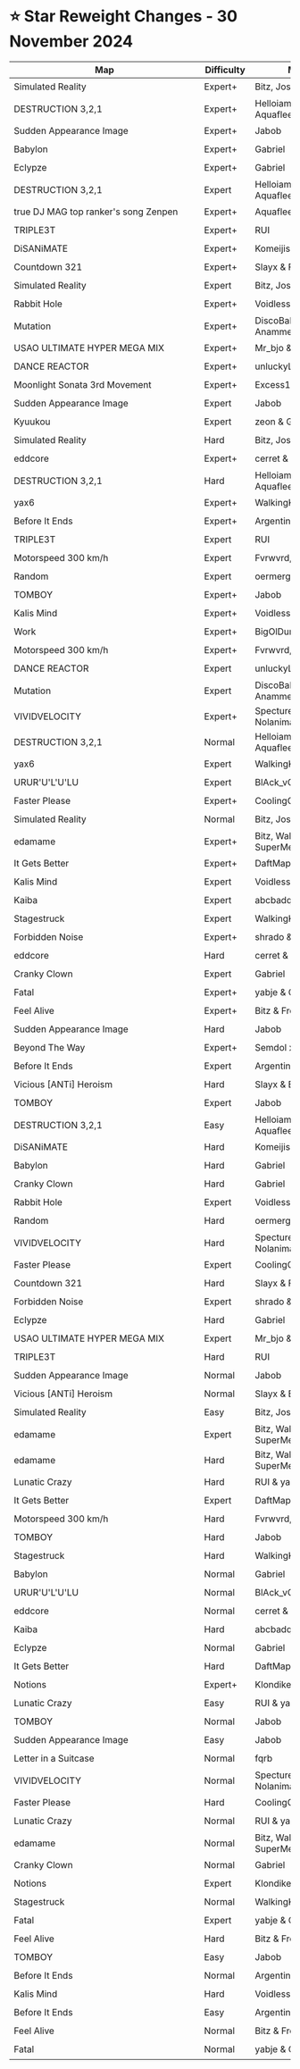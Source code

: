 # ⭐ Star Reweight Changes - 30 November 2024

| <div style="width:325px">Map</div> | <div style="width:75px">Difficulty</div> | <div style="width:200px">Mapper(s)</div> | <div style="width:175px">Star Rating Change</div> |
|-----|------------|-----------|---------------------------------------------------|
| Simulated Reality | Expert+ | Bitz, Joshabi & WalkingKat | ⭐ 13.37 → ⭐ 13.68 |
| DESTRUCTION 3,2,1 | Expert+ | Helloiamdaan, Bitz & Aquaflee | ⭐ 13.31 → ⭐ 13.62 |
| Sudden Appearance Image | Expert+ | Jabob | ⭐ 12.65 → ⭐ 12.33 |
| Babylon | Expert+ | Gabriel | ⭐ 12.06 → ⭐ 12.54 |
| Eclypze | Expert+ | Gabriel | ⭐ 12.04 → ⭐ 11.84 |
| DESTRUCTION 3,2,1 | Expert | Helloiamdaan, Bitz & Aquaflee | ⭐ 12.0 → ⭐ 12.68 |
| true DJ MAG top ranker's song Zenpen | Expert+ | Aquaflee | ⭐ 11.54 → ⭐ 11.21 |
| TRIPLE3T | Expert+ | RUI | ⭐ 11.16 → ⭐ 10.76 |
| DiSANiMATE | Expert+ | Komeijisan051 | ⭐ 11.13 → ⭐ 11.36 |
| Countdown 321 | Expert+ | Slayx & Fnyt | ⭐ 11.06 → ⭐ 11.08 |
| Simulated Reality | Expert | Bitz, Joshabi & WalkingKat | ⭐ 11.06 → ⭐ 11.32 |
| Rabbit Hole | Expert+ | Voidless & Dr_Marc | ⭐ 10.94 → ⭐ 10.5 |
| Mutation | Expert+ | DiscoBaIIerz & Anammelech | ⭐ 10.71 → ⭐ 10.83 |
| USAO ULTIMATE HYPER MEGA MIX | Expert+ | Mr_bjo & Astellic | ⭐ 10.66 → ⭐ 10.71 |
| DANCE REACTOR | Expert+ | unluckyL & Aquaflee | ⭐ 10.52 → ⭐ 10.51 |
| Moonlight Sonata 3rd Movement | Expert+ | Excess10n | ⭐ 10.47 → ⭐ 10.84 |
| Sudden Appearance Image | Expert | Jabob | ⭐ 10.33 → ⭐ 10.9 |
| Kyuukou | Expert | zeon & Gabriel | ⭐ 10.2 → ⭐ 10.27 |
| Simulated Reality | Hard | Bitz, Joshabi & WalkingKat | ⭐ 10.2 → ⭐ 10.58 |
| eddcore | Expert+ | cerret & Aquaflee | ⭐ 10.18 → ⭐ 10.53 |
| DESTRUCTION 3,2,1 | Hard | Helloiamdaan, Bitz & Aquaflee | ⭐ 10.15 → ⭐ 10.24 |
| yax6 | Expert+ | WalkingKat & Aquaflee | ⭐ 10.07 → ⭐ 10.2 |
| Before It Ends | Expert+ | Argentina Team | ⭐ 9.95 → ⭐ 9.8 |
| TRIPLE3T | Expert | RUI | ⭐ 9.9 → ⭐ 9.2 |
| Motorspeed 300 km/h | Expert | Fvrwvrd, Daan & VoltageO | ⭐ 9.77 → ⭐ 9.72 |
| Random | Expert | oermergeesh & risi | ⭐ 9.7 → ⭐ 10.16 |
| TOMBOY | Expert+ | Jabob | ⭐ 9.65 → ⭐ 9.55 |
| Kalis Mind | Expert+ | Voidless | ⭐ 9.35 → ⭐ 9.12 |
| Work | Expert+ | BigOlDumplin | ⭐ 9.18 → ⭐ 9.43 |
| Motorspeed 300 km/h | Expert+ | Fvrwvrd, Daan & VoltageO | ⭐ 9.16 → ⭐ 9.36 |
| DANCE REACTOR | Expert | unluckyL & Aquaflee | ⭐ 9.04 → ⭐ 9.12 |
| Mutation | Expert | DiscoBaIIerz & Anammelech | ⭐ 9.02 → ⭐ 9.09 |
| VIVIDVELOCITY | Expert+ | Specture7, JamPot13 & Nolanimations | ⭐ 8.82 → ⭐ 9.59 |
| DESTRUCTION 3,2,1 | Normal | Helloiamdaan, Bitz & Aquaflee | ⭐ 8.8 → ⭐ 9.15 |
| yax6 | Expert | WalkingKat & Aquaflee | ⭐ 8.56 → ⭐ 8.61 |
| URUR'U'L'U'LU | Expert | BlAck_vOid-1001 | ⭐ 8.41 → ⭐ 8.56 |
| Faster Please | Expert+ | CoolingCloset & Aquaflee | ⭐ 8.38 → ⭐ 8.57 |
| Simulated Reality | Normal | Bitz, Joshabi & WalkingKat | ⭐ 8.32 → ⭐ 8.39 |
| edamame | Expert+ | Bitz, WalkingKat, yabje & SuperMemer417 | ⭐ 8.24 → ⭐ 8.26 |
| It Gets Better | Expert+ | DaftMaple | ⭐ 8.0 → ⭐ 8.73 |
| Kalis Mind | Expert | Voidless | ⭐ 7.86 → ⭐ 6.26 |
| Kaiba | Expert | abcbadq & Bitz | ⭐ 7.85 → ⭐ 8.5 |
| Stagestruck | Expert | WalkingKat | ⭐ 7.79 → ⭐ 7.88 |
| Forbidden Noise | Expert+ | shrado & Anodize | ⭐ 7.76 → ⭐ 8.19 |
| eddcore | Hard | cerret & Aquaflee | ⭐ 7.59 → ⭐ 7.64 |
| Cranky Clown | Expert | Gabriel | ⭐ 7.58 → ⭐ 7.74 |
| Fatal | Expert+ | yabje & Gabriel | ⭐ 7.48 → ⭐ 7.64 |
| Feel Alive | Expert+ | Bitz & Frost | ⭐ 7.39 → ⭐ 7.42 |
| Sudden Appearance Image | Hard | Jabob | ⭐ 7.36 → ⭐ 9.49 |
| Beyond The Way | Expert+ | Semdol x Mr_bjo x yabje | ⭐ 7.2 → ⭐ 7.15 |
| Before It Ends | Expert | Argentina Team | ⭐ 7.13 → ⭐ 7.38 |
| Vicious [ANTi] Heroism | Hard | Slayx & Bitz | ⭐ 7.08 → ⭐ 7.68 |
| TOMBOY | Expert | Jabob | ⭐ 6.93 → ⭐ 7.7 |
| DESTRUCTION 3,2,1 | Easy | Helloiamdaan, Bitz & Aquaflee | ⭐ 6.89 → ⭐ 7.72 |
| DiSANiMATE | Hard | Komeijisan051 | ⭐ 6.79 → ⭐ 6.19 |
| Babylon | Hard | Gabriel | ⭐ 6.64 → ⭐ 6.72 |
| Cranky Clown | Hard | Gabriel | ⭐ 6.63 → ⭐ 6.4 |
| Rabbit Hole | Expert | Voidless & Dr_Marc | ⭐ 6.41 → ⭐ 6.31 |
| Random | Hard | oermergeesh & risi | ⭐ 6.41 → ⭐ 7.65 |
| VIVIDVELOCITY | Hard | Specture7, JamPot13 & Nolanimations | ⭐ 6.23 → ⭐ 6.18 |
| Faster Please | Expert | CoolingCloset & Aquaflee | ⭐ 6.18 → ⭐ 6.13 |
| Countdown 321 | Hard | Slayx & Fnyt | ⭐ 6.17 → ⭐ 7.23 |
| Forbidden Noise | Expert | shrado & Anodize | ⭐ 6.11 → ⭐ 8.11 |
| Eclypze | Hard | Gabriel | ⭐ 6.05 → ⭐ 6.58 |
| USAO ULTIMATE HYPER MEGA MIX | Expert | Mr_bjo & Astellic | ⭐ 5.94 → ⭐ 6.24 |
| TRIPLE3T | Hard | RUI | ⭐ 5.93 → ⭐ 8.07 |
| Sudden Appearance Image | Normal | Jabob | ⭐ 5.87 → ⭐ 5.91 |
| Vicious [ANTi] Heroism | Normal | Slayx & Bitz | ⭐ 5.58 → ⭐ 6.93 |
| Simulated Reality | Easy | Bitz, Joshabi & WalkingKat | ⭐ 5.57 → ⭐ 6.42 |
| edamame | Expert | Bitz, WalkingKat, yabje & SuperMemer417 | ⭐ 5.5 → ⭐ 5.68 |
| edamame | Hard | Bitz, WalkingKat, yabje & SuperMemer417 | ⭐ 5.48 → ⭐ 5.05 |
| Lunatic Crazy | Hard | RUI & yabje | ⭐ 5.47 → ⭐ 5.57 |
| It Gets Better | Expert | DaftMaple | ⭐ 5.47 → ⭐ 6.21 |
| Motorspeed 300 km/h | Hard | Fvrwvrd, Daan & VoltageO | ⭐ 5.36 → ⭐ 6.26 |
| TOMBOY | Hard | Jabob | ⭐ 5.27 → ⭐ 6.92 |
| Stagestruck | Hard | WalkingKat | ⭐ 5.02 → ⭐ 5.29 |
| Babylon | Normal | Gabriel | ⭐ 4.92 → ⭐ 4.95 |
| URUR'U'L'U'LU | Normal | BlAck_vOid-1001 | ⭐ 4.92 → ⭐ 5.47 |
| eddcore | Normal | cerret & Aquaflee | ⭐ 4.86 → ⭐ 5.29 |
| Kaiba | Hard | abcbadq & Bitz | ⭐ 4.78 → ⭐ 5.72 |
| Eclypze | Normal | Gabriel | ⭐ 4.75 → ⭐ 5.81 |
| It Gets Better | Hard | DaftMaple | ⭐ 4.74 → ⭐ 5.69 |
| Notions | Expert+ | Klondike | ⭐ 4.71 → ⭐ 6.55 |
| Lunatic Crazy | Easy | RUI & yabje | ⭐ 4.68 → ⭐ 4.78 |
| TOMBOY | Normal | Jabob | ⭐ 4.68 → ⭐ 5.58 |
| Sudden Appearance Image | Easy | Jabob | ⭐ 4.67 → ⭐ 5.13 |
| Letter in a Suitcase | Normal | fqrb | ⭐ 4.65 → ⭐ 4.86 |
| VIVIDVELOCITY | Normal | Specture7, JamPot13 & Nolanimations | ⭐ 4.63 → ⭐ 5.67 |
| Faster Please | Hard | CoolingCloset & Aquaflee | ⭐ 4.47 → ⭐ 4.62 |
| Lunatic Crazy | Normal | RUI & yabje | ⭐ 4.41 → ⭐ 6.08 |
| edamame | Normal | Bitz, WalkingKat, yabje & SuperMemer417 | ⭐ 4.4 → ⭐ 5.25 |
| Cranky Clown | Normal | Gabriel | ⭐ 4.36 → ⭐ 5.44 |
| Notions | Expert | Klondike | ⭐ 4.32 → ⭐ 4.87 |
| Stagestruck | Normal | WalkingKat | ⭐ 4.3 → ⭐ 4.38 |
| Fatal | Expert | yabje & Gabriel | ⭐ 4.25 → ⭐ 4.87 |
| Feel Alive | Hard | Bitz & Frost | ⭐ 4.14 → ⭐ 4.64 |
| TOMBOY | Easy | Jabob | ⭐ 4.13 → ⭐ 5.51 |
| Before It Ends | Normal | Argentina Team | ⭐ 4.04 → ⭐ 4.55 |
| Kalis Mind | Hard | Voidless | ⭐ 4.0 → ⭐ 4.96 |
| Before It Ends | Easy | Argentina Team | ⭐ 3.99 → ⭐ 4.49 |
| Feel Alive | Normal | Bitz & Frost | ⭐ 3.97 → ⭐ 4.02 |
| Fatal | Normal | yabje & Gabriel | ⭐ 3.28 → ⭐ 3.8 |